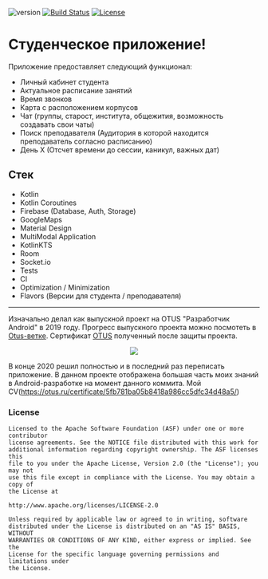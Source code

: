 ![version](https://img.shields.io/badge/version-3.0.0-blue)
[![Build Status](https://img.shields.io/travis/beryx-gist/badass-jlink-example-kotlin-tornadofx/master.svg?label=Build)](https://travis-ci.org/beryx-gist/badass-jlink-example-kotlin-tornadofx)
[![License](https://img.shields.io/badge/License-Apache%202.0-blue.svg)](https://github.com/beryx-gist/badass-jlink-example-kotlin-tornadofx/blob/master/LICENSE)

# Студенческое приложение!
Приложение предоставляет следующий функционал:
* Личный кабинет студента
* Актуальное расписание занятий
* Время звонков
* Карта с расположением корпусов
* Чат (группы, старост, института, общежития, возможность создавать свои чаты)
* Поиск преподавателя (Аудитория в которой находится преподаватель согласно расписанию)
* День Х (Отсчет времени до сессии, каникул, важных дат)

## Стек
* Kotlin
* Kotlin Coroutines
* Firebase (Database, Auth, Storage) 
* GoogleMaps
* Material Design
* MultiModal Application
* KotlinKTS
* Room
* Socket.io
* Tests
* CI
* Optimization / Minimization
* Flavors (Версии для студента / преподавателя)

*** 
Изначально делал как выпускной проект на OTUS "Разработчик Android" в 2019 году.
Прогресс выпускного проекта можно посмотеть в [Otus-ветке](https://github.com/1lio/IMEiT/tree/otus).
Сертификат [OTUS](https://otus.ru/certificate/5fb781ba05b8418a986cc5dfc34d48a5/) полученный после защиты проекта. 

<p align="center">
  <img src="https://github.cdom/1lio/IMEiT/blob/master/art/screen-cert.png" />
</p>

В конце 2020 решил полностью и в последний раз переписать приложение. В данном проекте
отображена большая часть моих знаний в Android-разработке на момент данного коммита.
Мой CV(https://otus.ru/certificate/5fb781ba05b8418a986cc5dfc34d48a5/)

### License
```
Licensed to the Apache Software Foundation (ASF) under one or more contributor
license agreements. See the NOTICE file distributed with this work for
additional information regarding copyright ownership. The ASF licenses this
file to you under the Apache License, Version 2.0 (the "License"); you may not
use this file except in compliance with the License. You may obtain a copy of
the License at

http://www.apache.org/licenses/LICENSE-2.0

Unless required by applicable law or agreed to in writing, software
distributed under the License is distributed on an "AS IS" BASIS, WITHOUT
WARRANTIES OR CONDITIONS OF ANY KIND, either express or implied. See the
License for the specific language governing permissions and limitations under
the License.
```
